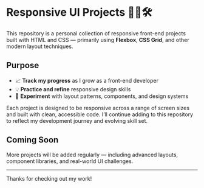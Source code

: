 # Responsive UI Projects 🧭📐🛠️

This repository is a personal collection of responsive front-end projects built with HTML and CSS — primarily using **Flexbox**, **CSS Grid**, and other modern layout techniques.

## Purpose

- 📈 **Track my progress** as I grow as a front-end developer
- 💡 **Practice and refine** responsive design skills
- 🧪 **Experiment** with layout patterns, components, and design systems

Each project is designed to be responsive across a range of screen sizes and built with clean, accessible code. I’ll continue adding to this repository to reflect my development journey and evolving skill set.

## Coming Soon

More projects will be added regularly — including advanced layouts, component libraries, and real-world UI challenges.

---

Thanks for checking out my work!
